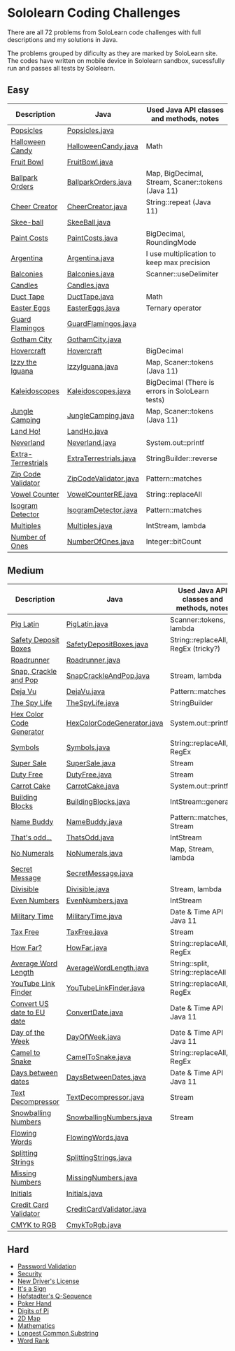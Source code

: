 # Sololearn Coding Challenges

There are all 72 problems from SoloLearn code challenges with full descriptions and my solutions in Java. 

The problems grouped by dificulty as they are marked by SoloLearn site. The codes have written on mobile device in Sololearn sandbox, sucessfully run and passes all tests by Sololearn. 

## Easy

Description | Java | Used Java API classes and methods, notes
----|----|----
[Popsicles](easy/popsicles/README.md) | [Popsicles.java](easy/popsicles/Popsicles.java) | 
[Halloween Candy](easy/halloween-candy) | [HalloweenCandy.java](easy/halloween-candy/HalloweenCandy.java) | Math
[Fruit Bowl](easy/fruit-bowl) | [FruitBowl.java](easy/fruit-bowl/FruitBowl.java) | 
[Ballpark Orders](easy/pro-ballpark-orders/) | [BallparkOrders.java](easy/pro-ballpark-orders/BallparkOrders.java) | Map, BigDecimal, Stream, Scaner::tokens (Java 11)
[Cheer Creator](easy/cheer-creator) | [CheerCreator.java](easy/cheer-creator/CheerCreator.java) | String::repeat (Java 11)
[Skee-ball](easy/skee-ball) | [SkeeBall.java](easy/skee-ball/SkeeBall.java) | 
[Paint Costs](easy/paint-costs) |  [PaintCosts.java](easy/paint-costs/PaintCosts.java) | BigDecimal, RoundingMode
[Argentina](easy/argentina) |  [Argentina.java](easy/argentina/Argentina.java) | I use multiplication to keep max precision
[Balconies](easy/pro-balconies) | [Balconies.java](easy/pro-balconies/Balconies.java) | Scanner::useDelimiter 
[Candles](easy/pro-candles) | [Candles.java](easy/pro-candles/Candles.java) | 
[Duct Tape](/easy/pro-duct-tape) | [DuctTape.java](/easy/pro-duct-tape/DuctTape.java) | Math
[Easter Eggs](easy/pro-easter-eggs) | [EasterEggs.java](easy/pro-easter-eggs/EasterEggs.java) | Ternary operator
[Guard Flamingos](easy/guard-flamingos/) | [GuardFlamingos.java](easy/guard-flamingos/GuardFlamingos.java) |
[Gotham City](easy/gotham-city) | [GothamCity.java](easy/gotham-city/GothamCity.java) |
[Hovercraft](easy/hovercraft) | [Hovercraft](easy/hovercraft) | BigDecimal
[Izzy the Iguana](easy/pro-izzy-the-iguana) | [IzzyIguana.java](easy/pro-izzy-the-iguana/IzzyIguana.java) | Map, Scaner::tokens (Java 11)
[Kaleidoscopes](easy/pro-kaleidoscopes) | [Kaleidoscopes.java](easy/pro-kaleidoscopes/Kaleidoscopes.java) | BigDecimal (There is errors in SoloLearn tests)
[Jungle Camping](easy/jungle-camping) | [JungleCamping.java](easy/jungle-camping/JungleCamping.java) | Map, Scaner::tokens (Java 11)
[Land Ho!](easy/pro-land-ho) | [LandHo.java](easy/pro-land-ho/LandHo.java) |
[Neverland](easy/pro-neverland) | [Neverland.java](easy/pro-neverland/Neverland.java) | System.out::printf
[Extra-Terrestrials](easy/extra-terristrials) | [ExtraTerrestrials.java](easy/extra-terristrials/ExtraTerrestrials.java) | StringBuilder::reverse
[Zip Code Validator](easy/pro-zip-code-validator) | [ZipCodeValidator.java](easy/pro-zip-code-validator/ZipCodeValidator.java) | Pattern::matches
[Vowel Counter](easy/pro-vowel-counter) | [VowelCounterRE.java](easy/pro-vowel-counter/VowelCounterRE.java) | String::replaceAll
[Isogram Detector](easy/pro-isogram-detector/) | [IsogramDetector.java](easy/pro-isogram-detector/IsogramDetector.java) | Pattern::matches
[Multiples](easy/pro-multiples/) | [Multiples.java](easy/pro-multiples/Multiples.java) | IntStream, lambda
[Number of Ones](easy/pro-number-of-ones) | [NumberOfOnes.java](easy/pro-number-of-ones/NumberOfOnes.java) | Integer::bitCount

## Medium

Description | Java | Used Java API classes and methods, notes
----|----|----
[Pig Latin](medium/pig-latin) | [PigLatin.java](medium/pig-latin/PigLatin.java) | Scanner::tokens, lambda
[Safety Deposit Boxes](medium/pro-safety-deposit-boxes) | [SafetyDepositBoxes.java](medium/pro-safety-deposit-boxes/SafetyDepositBoxes.java) | String::replaceAll, RegEx (tricky?)
[Roadrunner](medium/pro-roadrunner) | [Roadrunner.java](medium/pro-roadrunner/Roadrunner.java) |
[Snap, Crackle and Pop](medium/pro-snap-crackle-and-pop/) | [SnapCrackleAndPop.java](medium/pro-snap-crackle-and-pop/SnapCrackleAndPop.java) | Stream, lambda
[Deja Vu](medium/deja-vu) | [DejaVu.java](medium/deja-vu/DejaVu.java) | Pattern::matches
[The Spy Life](medium/the-spy-life) | [TheSpyLife.java](medium/the-spy-life/TheSpyLife.java) | StringBuilder
[Hex Color Code Generator](medium/pro-hex-color-code-generator) | [HexColorCodeGenerator.java](medium/pro-hex-color-code-generator/HexColorCodeGenerator.java) | System.out::printf
[Symbols](medium/symbols) | [Symbols.java](medium/symbols/Symbols.java) | String::replaceAll, RegEx
[Super Sale](medium/pro-super-sale) | [SuperSale.java](medium/pro-super-sale/SuperSale.java) | Stream 
[Duty Free](medium/pro-duty-free) | [DutyFree.java](medium/pro-duty-free/DutyFree.java) | Stream
[Carrot Cake](medium/pro-carrot-cake) | [CarrotCake.java](medium/pro-carrot-cake/CarrotCake.java) | System.out::printf
[Building Blocks](medium/pro-building-blocks) | [BuildingBlocks.java](medium/pro-building-blocks/BuildingBlocks.java) | IntStream::generate
[Name Buddy](medium/pro-name-buddy) | [NameBuddy.java](medium/pro-name-buddy/NameBuddy.java) | Pattern::matches, Stream
[That's odd...](medium/thats-odd) | [ThatsOdd.java](medium/thats-odd/ThatsOdd.java) | IntStream
[No Numerals](medium/no-numerals) | [NoNumerals.java](medium/no-numerals/NoNumerals.java) | Map, Stream, lambda
[Secret Message](medium/secret-message) | [SecretMessage.java](medium/secret-message/SecretMessage.java) | 
[Divisible](medium/pro-divisible) | [Divisible.java](medium/pro-divisible/Divisible.java) |Stream, lambda
[Even Numbers](medium/pro-even-numbers) | [EvenNumbers.java](medium/pro-even-numbers/EvenNumbers.java) | IntStream
[Military Time](medium/military-time) | [MilitaryTime.java](medium/military-time/MilitaryTime.java) | Date & Time API Java 11
[Tax Free](medium/pro-tax-free) | [TaxFree.java](medium/pro-tax-free/TaxFree.java) | Stream
[How Far?](medium/pro-how-far) | [HowFar.java](medium/pro-how-far/HowFar.java) | String::replaceAll, RegEx
[Average Word Length](medium/average-word-length) | [AverageWordLength.java](medium/average-word-length/AverageWordLength.java) | String::split, String::replaceAll
[YouTube Link Finder](medium/youtube-link-finder) | [YouTubeLinkFinder.java](medium/youtube-link-finder/YouTubeLinkFinder.java) | String::replaceAll, RegEx
[Convert US date to EU date](medium/convert-date) | [ConvertDate.java](medium/convert-date/ConvertDate.java) | Date & Time API Java 11
[Day of the Week](medium/pro-day-of-the-week) | [DayOfWeek.java](medium/pro-day-of-the-week/DayWeek.java) | Date & Time API Java 11
[Camel to Snake](medium/pro-camel-to-snake) | [CamelToSnake.java](medium/pro-camel-to-snake/CamelSnake.java) | String::replaceAll, RegEx
[Days between dates](medium/pro-days-between-dates) | [DaysBetweenDates.java](medium/pro-days-between-dates/DaysBetweenDates.java) | Date & Time API Java 11
[Text Decompressor](medium/pro-text-decompressor) | [TextDecompressor.java](medium/pro-text-decompressor/TextDecompressor.java) | Stream
[Snowballing Numbers](medium/pro-snowballing-numbers) | [SnowballingNumbers.java](medium/pro-snowballing-numbers/SnowballingNumbers.java) | Stream
[Flowing Words](medium/pro-flowing-words) | [FlowingWords.java](medium/pro-flowing-words/FlowingWords.java) |
[Splitting Strings](medium/pro-splitting-strings) | [SplittingStrings.java](medium/pro-splitting-strings/SplittingStrings.java) |
[Missing Numbers](medium/pro-missing-numbers) | [MissingNumbers.java](medium/pro-missing-numbers/MissingNumbers.java) |
[Initials](medium/pro-initials/) | [Initials.java](medium/pro-initials/Initials.java) |
[Credit Card Validator](medium/pro-credit-card-validator/) | [CreditCardValidator.java](medium/pro-credit-card-validator/CreditCardValidator.java) |
[CMYK to RGB](medium/pro-CMYK-to-RGB) | [CmykToRgb.java](medium/pro-CMYK-to-RGB/CmykToRgb.java)

## Hard

- [Password Validation](hard/password-validation)
- [Security](hard/security)
- [New Driver's License](hard/new-drivers-license)
- [It's a Sign](hard/pro-its-a-sign)
- [Hofstadter's Q-Sequence](hard/pro-hofstadter-q-sequence)
- [Poker Hand](hard/pro-poker-hand)
- [Digits of Pi](hard/pro-digits-of-pi)
- [2D Map](hard/pro-2d-map)
- [Mathematics](hard/pro-mathematics)
- [Longest Common Substring](medium/pro-longest-common-substring)
- [Word Rank](hard/pro-word-rank)
